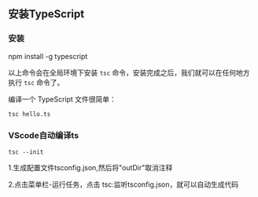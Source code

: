 ## 安装TypeScript

### 安装

npm install -g typescript

 以上命令会在全局环境下安装 `tsc` 命令，安装完成之后，我们就可以在任何地方执行 `tsc` 命令了。 

 编译一个 TypeScript 文件很简单： 

```shell
tsc hello.ts
```

### VScode自动编译ts

```shell
tsc --init
```

1.生成配置文件tsconfig.json,然后将"outDir"取消注释

2.点击菜单栏-运行任务，点击 tsc:监听tsconfig.json，就可以自动生成代码

